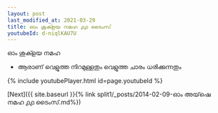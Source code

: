 ```yaml
---
layout: post
last_modified_at: 2021-03-29
title: ഓം ശുക്ളയ നമഹ ൧൧ ടൈംസ്
youtubeId: d-niqlKAU7U
---
```

 
 
 ഓം ശുക്ളയ നമഹ 
 
 -  ആരാണ് വെളുത്ത നിറമുള്ളതും വെളുത്ത ചാരം ധരിക്കുന്നതും 
 
  
 
  
 
 
 
 
 
 


{% include youtubePlayer.html id=page.youtubeId %}
 
[Next]({{ site.baseurl }}{% link  split1/_posts/2014-02-09-ഓം അയ്‌ഷെ നമഹ ൧൧ ടൈംസ്.md%})
 
